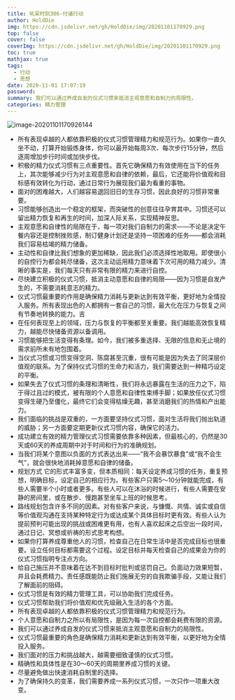 ```yaml
---
title: 吼呆时刻306-付诸行动
author: HoldDie
img: https://cdn.jsdelivr.net/gh/HoldDie/img/20201101170929.png
top: false
cover: false
coverImg: https://cdn.jsdelivr.net/gh/HoldDie/img/20201101170929.png
toc: true
mathjax: true
tags:
  - 行动
  - 思想
date: 2020-11-01 17:07:19
password:
summary: 我们可以通过养成自发的仪式习惯来抵消主观意愿和自制力的局限性。
categories: 精力管理
---
```




![image-20201101170926144](https://cdn.jsdelivr.net/gh/HoldDie/img/20201101170929.png)



- 所有表现卓越的人都依靠积极的仪式习惯管理精力和规范行为。如果你一直久坐不动，打算开始锻炼身体，你可以最开始每周3次、每次步行15分钟，然后逐周增加步行时间或加快步伐。
- 积极的精力仪式习惯有三点重要性。首先它确保精力有效使用在当下的任务上，其次能够减少行为对主观意愿和自律的依赖，最后，它还能将价值观和目标感有效转化为行动，通过日常行为展现我们最为看重的事物。
- 面对的困难越大，人们越容易退回旧日的生存习惯，因此良好的习惯非常重要。
- 习惯能够创造出一个稳定的框架，而突破性的创意往往孕育其中。习惯还可以留出精力恢复和再生的时间，加深人际关系，实现精神反思。
- 主观意愿和自律性的局限在于，每一项对我们自制力的需求——不论是决定午餐内容还是控制挫败感，制订健身计划还是坚持一项困难的任务——都会消耗我们容易枯竭的精力储备。
- 主动性和自律比我们想象的更加稀缺，因此我们必须选择性地取用。即使很小的自控行为都会耗尽储备，这次主动运用精力意味着下次可用的精力减少。清晰的事实是，我们每天只有非常有限的精力来进行自控。
- 尽快建立积极的仪式习惯，抵消主动意愿和自律的局限——因为习惯是自发产生的，不需要消耗意志的精力。
- 仪式习惯最重要的作用是确保精力消耗与更新达到有效平衡，更好地为全情投入服务。所有表现出色的人都拥有一套自己的习惯，最大化在压力与恢复之间有节奏地转换的能力。吉
- 在任何表现至上的领域，压力与恢复的平衡都至关重要。我们越能高效恢复精力，越能尽快储备资源以备调用。
- 习惯能够把生活变得有条理。如今，我们被多重选择、无限的信息和无止境的需求前所未有地包围着。
- 当仪式习惯或习惯变得空洞、陈腐甚至沉重，很有可能是因为失去了同深层价值观的联系。为了保持仪式习惯的生命力和活力，我们需要达到一种精巧设定的平衡。
- 如果失去了仪式习惯的条理和清晰性，我们将永远暴露在生活的压力之下，陷于得过且过的模式，被有限的个人意愿和自律性束缚手脚；如果放任仪式习惯变得生硬乃至僵化，最终它们会变得枯燥无趣，甚至消磨我们的热情和产出能力。
- 我们面临的挑战是双重的，一方面要坚持仪式习惯，面对生活将我们抛出轨道的威胁；另一方面要定期更新仪式习惯内容，确保它的活力。
- 成功建立有效的精力管理仪式习惯需要依靠多种因素，但最核心的，仍然是30天或60天的养成周期中对于时间和行为的准确规划。
- 当我们将某个意图以负面的方式表达出来——“我不会暴饮暴食”或“我不会生气”，就会很快地消耗掉意愿和自律的储备。
- 规划方式 它的形式丰富多变，但本质相同：每天设定养成习惯的任务，重复预想，明确目标，设定自己的相应行为。有些客户只需5～10分钟就能完成，有些人需要半个小时或者更多。有些人可以在沐浴的时候进行，有些人需要在安静的房间里，或在散步、慢跑甚至坐车上班的时候思考。
- 路线规划包含许多不同的因素。对有些客户来说，与慷慨、共情、诚实或自信等价值观沟通在支持某种特定行为或达成某个具体目标时更有效。有些人认为提前预判可能出现的挑战或困难更有用，也有人喜欢起床之后空出一段时间，通过日记、冥想或祈祷的形式思考构想。
- 如果你打算养成尊重他人的习惯，检查自己在日常生活中是否完成目标也很重要。设立任何目标都需要这个过程。设定目标并每天检查自己的成果会为你的仪式习惯指明专注点方向。
- 给自己施压并不意味着在达不到目标时批判或惩罚自己。负面动力效果短暂，并且会耗费精力。责任感既能防止我们施展无穷的自我欺骗手段，又能让我们了解面前的阻碍。
- 仪式习惯是有效的精力管理工具，可以协助我们完成任务。
- 仪式习惯帮助我们将价值观和优先级融入生活的各个方面。
- 所有表现卓越的人都依靠积极的仪式习惯管理精力和规范行为。
- 个人意愿和自制力之所以有局限性，是因为每一次自控都会耗费有限的资源。
- 我们可以通过养成自发的仪式习惯来抵消主观意愿和自制力的局限性。
- 仪式习惯最重要的角色是确保精力消耗和更新达到有效平衡，以更好地为全情投入服务。
- 我们面对的压力和挑战越大，越需要细致谨慎的仪式习惯。
- 精确性和具体性是在30～60天的周期里养成习惯的关键。
- 尽量避免做出快速消耗自制里的选择。
- 为了确保持久的变革，我们需要养成一系列仪式习惯，一次只作一项重大改变。